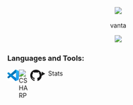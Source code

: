 <p align="center">  
<img src="https://cdn.discordapp.com/attachments/766624895739625502/935455647133220864/IMG_0683.gif">
</p>
<p align="center">
    vanta
<p align="center">  
<img src="https://komarev.com/ghpvc/?username=vantaxyz&color=grey">
</p>
    <p align="center">
</p>
<p align="center">

<p align="center">
    
### Languages and Tools:

<img align="left" alt="Visual Studio Code" width="26px" src="https://raw.githubusercontent.com/github/explore/80688e429a7d4ef2fca1e82350fe8e3517d3494d/topics/visual-studio-code/visual-studio-code.png" />
<img align="left" alt="CSHARP" width="26px" src="https://upload.wikimedia.org/wikipedia/commons/4/4f/Csharp_Logo.png" />
<img align="left" alt="GitHub" width="26px" src="https://raw.githubusercontent.com/github/explore/78df643247d429f6cc873026c0622819ad797942/topics/github/github.png" />

<details>
  <summary>Stats</summary>
  <img src="https://github-readme-stats.vercel.app/api?username=vantaxyz&show_icons=true&count_private=true&hide_title=true">
  <img src="https://github-readme-stats.vercel.app/api/top-langs/?username=vantaxyz">
</details>